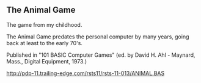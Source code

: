 ## The Animal Game

The game from my childhood.

The Animal Game predates the personal computer by many years,
going back at least to the early 70's.

Published in "101 BASIC Computer Games" (ed. by David H. Ahl - Maynard, Mass.,
Digital Equipment, 1973.)

http://pdp-11.trailing-edge.com/rsts11/rsts-11-013/ANIMAL.BAS
